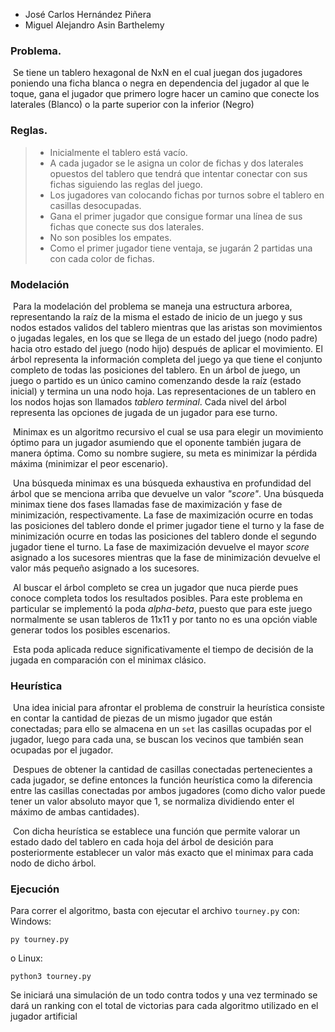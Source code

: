 - José Carlos Hernández Piñera
- Miguel Alejandro Asin Barthelemy

### Problema.

​	Se tiene un tablero hexagonal de NxN en el cual juegan dos jugadores poniendo una ficha blanca o negra en dependencia del jugador al que le toque, gana el jugador que primero logre hacer un camino que conecte los laterales (Blanco) o la parte superior con la inferior (Negro)



### Reglas.

> - Inicialmente el tablero está vacío.
> - A cada jugador se le asigna un color de fichas y dos laterales opuestos del tablero que tendrá que intentar conectar con sus fichas siguiendo las reglas del juego.
> - Los jugadores van colocando fichas por turnos sobre el tablero en casillas desocupadas.
> - Gana el primer jugador que consigue formar una línea de sus fichas que conecte sus dos laterales.
> - No son posibles los empates.
> - Como el primer jugador tiene ventaja, se jugarán 2 partidas una con cada color de fichas.



### Modelación

​	Para la modelación del problema se maneja una estructura arborea,  representando la raíz de la misma el estado de inicio de un juego y sus nodos estados validos del tablero mientras que las aristas son movimientos o jugadas legales, en los que se llega de un estado del juego (nodo padre) hacia otro estado del juego (nodo hijo) después de aplicar el movimiento. El árbol representa la información completa del juego ya que tiene el conjunto completo de todas las posiciones del tablero. En un árbol de juego, un juego o partido es un único camino comenzando desde la raíz (estado inicial) y termina un una nodo hoja. Las representaciones de un tablero en los nodos hojas son llamados *tablero terminal*. Cada nivel del árbol representa las opciones de jugada de un jugador para ese turno. 

​	Minimax es un algoritmo recursivo el cual se usa para elegir un movimiento óptimo para un jugador asumiendo que el oponente también jugara de manera óptima. Como su nombre sugiere, su meta es minimizar la pérdida máxima (minimizar el peor escenario).

​	Una búsqueda minimax es una búsqueda exhaustiva en profundidad del árbol que se menciona arriba que devuelve un valor *"score"*. Una búsqueda minimax tiene dos fases llamadas fase de maximización y fase de minimización, respectivamente. La fase de maximización ocurre en todas las posiciones del tablero donde el primer jugador tiene el turno y la fase de minimización ocurre en todas las posiciones del tablero donde el segundo jugador tiene el turno. La fase de maximización devuelve el mayor *score* asignado a los sucesores mientras que la fase de minimización devuelve el valor más pequeño asignado a los sucesores.

​	Al buscar el árbol completo se crea un jugador que nuca pierde pues conoce completa todos los resultados posibles. Para este problema en particular se implementó la poda _alpha-beta_, puesto que para este juego normalmente se usan tableros de 11x11 y por tanto no es una opción viable generar todos los posibles escenarios.

​	Esta poda aplicada reduce significativamente el tiempo de decisión de la jugada en comparación con el minimax clásico.



### Heurística

​ Una idea inicial para afrontar el problema de construir la heurística consiste en contar la cantidad de piezas de un mismo jugador que están conectadas; para ello se almacena en un `set` las casillas ocupadas por el jugador, luego para cada una, se buscan los vecinos que también sean ocupadas por el jugador.

​	Despues de obtener la cantidad de casillas conectadas pertenecientes a cada jugador, se define entonces la función heurística como la diferencia entre las casillas conectadas por ambos jugadores (como dicho valor puede tener un valor absoluto mayor que 1, se normaliza dividiendo enter el máximo de ambas cantidades).

​ Con dicha heurística se establece una función que permite valorar un estado dado del tablero en cada hoja del árbol de desición para posteriormente establecer un valor más exacto que el minimax para cada nodo de dicho árbol.

### Ejecución

Para correr el algoritmo, basta con ejecutar el archivo `tourney.py` con:
Windows:
```
py tourney.py
```
o
Linux:
```
python3 tourney.py
```
Se iniciará una simulación de un todo contra todos y una vez terminado se dará un ranking con el total de victorias para cada algoritmo utilizado en el jugador artificial
